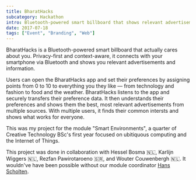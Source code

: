 ```yaml
---
title: BharatHacks
subcategory: Hackathon
intro: Bluetooth-powered smart billboard that shows relevant advertisements and information based on who's passing by it.
date: 2017-07-18
tags: ["Event", "Branding", "Web"]
---
```


BharatHacks is a Bluetooth-powered smart billboard that actually cares about you. Privacy-first and context-aware, it connects with your smartphone via Bluetooth and shows you relevant advertisements and information.

Users can open the BharatHacks app and set their preferences by assigning points from 0 to 10 to everything you they like — from technology and fashion to food and the weather. BharatHacks listens to the app and securely transfers their preference data. It then understands their preferences and shows them the best, most relevant advertisements from multiple sources. With multiple users, it finds their common intersts and shows what works for everyone.

This was my project for the module "Smart Environments", a quarter of Creative Technology BSc's first year focused on ubitiquous computing and the Internet of Things.

<footer>This project was done in collaboration with Hessel Bosma 🇳🇱, Karlijn Wiggers 🇳🇱, Rezfan Pawirotaroeno 🇸🇷, and Wouter Couwenbergh 🇳🇱. It wouldn've have been possible without our module coordinator <a href="http://wwwhome.ewi.utwente.nl/~scholten/" target="_blank" rel="noopener noreferrer">Hans Scholten</a>.</footer>